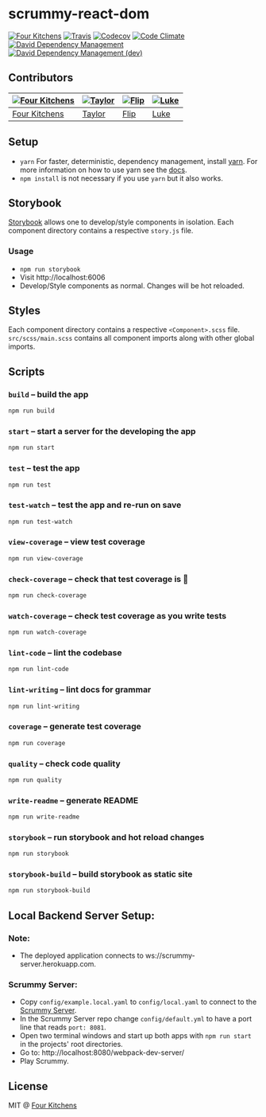 # scrummy-react-dom

[![Four Kitchens](https://img.shields.io/badge/4K-Four%20Kitchens-35AA4E.svg?style=flat-square)](https://fourkitchens.com/)
[![Travis](https://img.shields.io/travis/fourkitchens/scrummy-react-dom.svg?style=flat-square)](https://travis-ci.org/fourkitchens/scrummy-react-dom/)
[![Codecov](https://img.shields.io/codecov/c/github/fourkitchens/scrummy-react-dom.svg?style=flat-square)](https://codecov.io/gh/fourkitchens/scrummy-react-dom)
[![Code Climate](https://img.shields.io/codeclimate/github/fourkitchens/scrummy-react-dom.svg?style=flat-square)](https://codeclimate.com/github/fourkitchens/scrummy-react-dom)
[![David Dependency Management](https://img.shields.io/david/fourkitchens/scrummy-react-dom.svg?style=flat-square)](https://david-dm.org/fourkitchens/scrummy-react-dom)
[![David Dependency Management (dev)](https://img.shields.io/david/dev/fourkitchens/scrummy-react-dom.svg?style=flat-square)](https://david-dm.org/dev/fourkitchens/scrummy-react-dom#info=devDependencies&view=table)

## Contributors

[![Four Kitchens](https://avatars.githubusercontent.com/u/348885?s=130)](https://github.com/fourkitchens) | [![Taylor](https://avatars.githubusercontent.com/u/1486573?s=130)](https://github.com/tsmith512) | [![Flip](https://avatars.githubusercontent.com/u/1306968?s=130)](https://github.com/flipactual) | [![Luke](https://avatars.githubusercontent.com/u/1127238?s=130)](https://github.com/infiniteluke)
--- | --- | --- | ---
[Four Kitchens](https://github.com/fourkitchens) | [Taylor](https://github.com/tsmith512) | [Flip](https://github.com/flipactual) | [Luke](https://github.com/infiniteluke)
## Setup

* `yarn` For faster, deterministic, dependency management, install [yarn](https://yarnpkg.com/en/docs/install). For more information on how to use yarn see the [docs](https://yarnpkg.com/en/docs/cli/).
* `npm install` is not necessary if you use `yarn` but it also works.

## Storybook

[Storybook](https://github.com/kadirahq/react-storybook) allows one to develop/style components in isolation.
Each component directory contains a respective `story.js` file.

### Usage
* `npm run storybook`
* Visit http://localhost:6006
* Develop/Style components as normal. Changes will be hot reloaded.

## Styles

Each component directory contains a respective `<Component>.scss` file. `src/scss/main.scss` contains all component imports along with other global imports.

## Scripts

### `build` – build the app

```sh
npm run build
```

### `start` – start a server for the developing the app

```sh
npm run start
```

### `test` – test the app

```sh
npm run test
```

### `test-watch` – test the app and re-run on save

```sh
npm run test-watch
```

### `view-coverage` – view test coverage

```sh
npm run view-coverage
```

### `check-coverage` – check that test coverage is :100:

```sh
npm run check-coverage
```

### `watch-coverage` – check test coverage as you write tests

```sh
npm run watch-coverage
```

### `lint-code` – lint the codebase

```sh
npm run lint-code
```

### `lint-writing` – lint docs for grammar

```sh
npm run lint-writing
```

### `coverage` – generate test coverage

```sh
npm run coverage
```

### `quality` – check code quality

```sh
npm run quality
```

### `write-readme` – generate README

```sh
npm run write-readme
```


### `storybook` – run storybook and hot reload changes

```sh
npm run storybook
```

### `storybook-build` – build storybook as static site

```sh
npm run storybook-build
```

## Local Backend Server Setup:

### Note:
* The deployed application connects to ws://scrummy-server.herokuapp.com.

### Scrummy Server:
* Copy `config/example.local.yaml` to `config/local.yaml` to connect to the [Scrummy Server](https://github.com/fourkitchens/scrummy-server).
* In the Scrummy Server repo change `config/default.yml` to have a port line that reads `port: 8081`.
* Open two terminal windows and start up both apps with `npm run start` in the projects' root directories.
* Go to: http://localhost:8080/webpack-dev-server/
* Play Scrummy.

## License

MIT @ [Four Kitchens](https://github.com/fourkitchens)
